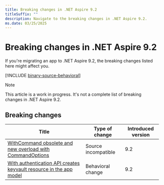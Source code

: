```yaml
---
title: Breaking changes in .NET Aspire 9.2
titleSuffix: ""
description: Navigate to the breaking changes in .NET Aspire 9.2.
ms.date: 03/25/2025
---
```


# Breaking changes in .NET Aspire 9.2

If you're migrating an app to .NET Aspire 9.2, the breaking changes listed here might affect you.

[!INCLUDE [binary-source-behavioral](../includes/binary-source-behavioral.md)]

> [!NOTE]
> This article is a work in progress. It's not a complete list of breaking changes in .NET Aspire 9.2.

## Breaking changes

| Title | Type of change | Introduced version |
|--|--|--|
| [WithCommand obsolete and new overload with CommandOptions](withcommand-obsolete.md) | Source incompatible | 9.2 |
| [With authentication API creates keyvault resource in the app model](withauthentication-changes.md) | Behavioral change | 9.2 |
